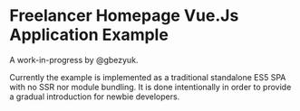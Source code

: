 # Freelancer Homepage Vue.Js Application Example

A work-in-progress by @gbezyuk.

Currently the example is implemented as a traditional standalone ES5 SPA with no SSR nor module bundling. It is done intentionally in order to provide a gradual introduction for newbie developers.
